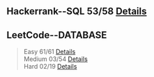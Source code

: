 
## Hackerrank--SQL 53/58 [Details](https://github.com/chongchong6/SQL/tree/master/HackerRank_SQL)
## LeetCode--DATABASE 
> Easy 61/61 [Details](https://github.com/chongchong6/SQL/tree/master/LeetCode/Easy)<br>
> Medium 03/54 [Details](https://github.com/chongchong6/SQL/tree/master/LeetCode/Medium)<br>
> Hard 02/19 [Details](https://github.com/chongchong6/SQL/tree/master/LeetCode/Hard)
